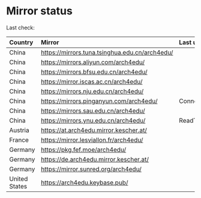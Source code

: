 <script src="./time.js"></script>
# Mirror status
Last check: <script type="text/javascript">localize(1673324627.0553522);</script>

|Country|Mirror|Last update|
|:------|:-----|:----------|
|China|https://mirrors.tuna.tsinghua.edu.cn/arch4edu/|<script type="text/javascript">localize(1673293408);</script>|
|China|https://mirrors.aliyun.com/arch4edu/|<script type="text/javascript">localize(1673292049);</script>|
|China|https://mirrors.bfsu.edu.cn/arch4edu/|<script type="text/javascript">localize(1673293408);</script>|
|China|https://mirror.iscas.ac.cn/arch4edu/|<script type="text/javascript">localize(1673293408);</script>|
|China|https://mirrors.nju.edu.cn/arch4edu/|<script type="text/javascript">localize(1673202666);</script>|
|China|https://mirrors.pinganyun.com/arch4edu/|ConnectTimeout|
|China|https://mirrors.sau.edu.cn/arch4edu/|<script type="text/javascript">localize(1671258899);</script>|
|China|https://mirrors.ynu.edu.cn/arch4edu/|ReadTimeout|
|Austria|https://at.arch4edu.mirror.kescher.at/|<script type="text/javascript">localize(1673293408);</script>|
|France|https://mirror.lesviallon.fr/arch4edu/|<script type="text/javascript">localize(1673292049);</script>|
|Germany|https://pkg.fef.moe/arch4edu/|<script type="text/javascript">localize(1673293408);</script>|
|Germany|https://de.arch4edu.mirror.kescher.at/|<script type="text/javascript">localize(1673293408);</script>|
|Germany|https://mirror.sunred.org/arch4edu/|<script type="text/javascript">localize(1673293408);</script>|
|United States|https://arch4edu.keybase.pub/|<script type="text/javascript">localize(1673293408);</script>|

<script src="./tablefilter/tablefilter.js"></script>
<script src="./table.js"></script>
